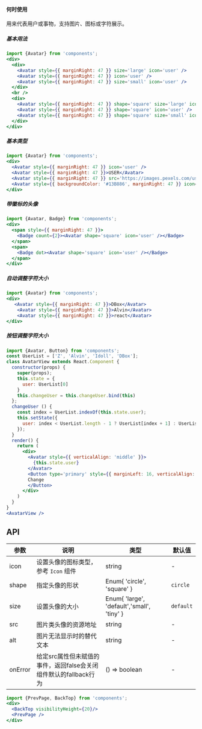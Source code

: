 #### **何时使用**

用来代表用户或事物，支持图片、图标或字符展示。

##### **基本用法**
```jsx
import {Avatar} from 'components';
<div>
  <div>
    <Avatar style={{ marginRight: 47 }} size='large' icon='user' />
    <Avatar style={{ marginRight: 47 }} icon='user' />
    <Avatar style={{ marginRight: 47 }} size='small' icon='user' />
  </div>
  <br />
  <div>
    <Avatar style={{ marginRight: 47 }} shape='square' size='large' icon='user' />
    <Avatar style={{ marginRight: 47 }} shape='square' icon='user' />
    <Avatar style={{ marginRight: 47 }} shape='square' size='small' icon='user' />
  </div>
</div>
```

##### **基本类型**
```jsx
import {Avatar} from 'components';
<div>
  <Avatar style={{ marginRight: 47 }} icon='user' />
  <Avatar style={{ marginRight: 47 }}>USER</Avatar>
  <Avatar style={{ marginRight: 47 }} src='https://images.pexels.com/users/avatars/26735/lisa-fotios-223.jpeg?w=60&h=60&fit=crop&crop=faces' alt='DBox' />
  <Avatar style={{ backgroundColor: '#13B886', marginRight: 47 }} icon='user' />
</div>
```
##### **带徽标的头像**
```jsx
import {Avatar, Badge} from 'components';
<div>
  <span style={{ marginRight: 47 }}>
    <Badge count={2}><Avatar shape='square' icon='user' /></Badge>
  </span>
  <span>
    <Badge dot><Avatar shape='square' icon='user' /></Badge>
  </span>
</div>
```

##### **自动调整字符大小**
```jsx
import {Avatar} from 'components';
<div>
   <Avatar style={{ marginRight: 47 }}>DBox</Avatar>
	<Avatar style={{ marginRight: 47 }}>Alvin</Avatar>
	<Avatar style={{ marginRight: 47 }}>react</Avatar>
</div>
```

##### **按钮调整字符大小**
```jsx
import {Avatar, Button} from 'components';
const UserList = ['Z', 'Alvin', 'Idoll', 'DBox'];
class AvatarView extends React.Component {
  constructor(props) {
    super(props);
    this.state = {
      user: UserList[0]
    }
    this.changeUser = this.changeUser.bind(this)
  };
  changeUser () {
    const index = UserList.indexOf(this.state.user);
    this.setState({
      user: index < UserList.length - 1 ? UserList[index + 1] : UserList[0]
    });
  }
  render() {
    return (
      <div>
        <Avatar style={{ verticalAlign: 'middle' }}>
          {this.state.user}
        </Avatar>
        <Button type='primary' style={{ marginLeft: 16, verticalAlign: 'middle' }} onClick={this.changeUser}>
        Change
        </Button>
      </div>
    )
  }
}
<AvatarView />
```

## API

| 参数 | 说明 | 类型 | 默认值 |
| --- | --- | --- | --- |
| icon | 设置头像的图标类型，参考 `Icon` 组件 | string | - |
| shape | 指定头像的形状 | Enum{ 'circle', 'square' } | `circle` |
| size | 设置头像的大小 | Enum{ 'large', 'default','small', 'tiny' } | `default` |
| src | 图片类头像的资源地址 | string | - |
| alt | 图片无法显示时的替代文本 | string | - |
| onError | 给定src属性但未赋值的事件，返回false会关闭组件默认的fallback行为 | () => boolean | - |


```jsx noeditor
import {PrevPage, BackTop} from 'components';
<div>
  <BackTop visibilityHeight={20}/>
  <PrevPage />
</div>
```
